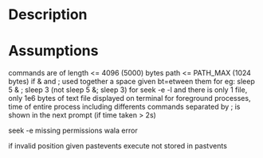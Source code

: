 # Description

# Assumptions

commands are of length <= 4096 (5000) bytes
path <= PATH_MAX (1024 bytes)
if & and ; used together a space given bt=etween them for eg: sleep 5 & ; sleep 3 (not sleep 5 &; sleep 3)
for seek -e -l and there is only 1 file, only 1e6 bytes of text file displayed on terminal
for foreground processes, time of entire process including differents commands separated by ; is shown in the next prompt (if time taken > 2s) 


seek -e missing permissions wala error

if invalid position given pastevents execute not stored in pastvents
